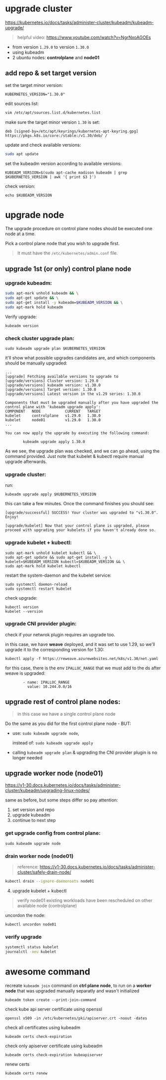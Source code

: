 # upgrade cluster
https://kubernetes.io/docs/tasks/administer-cluster/kubeadm/kubeadm-upgrade/
> helpful video: https://www.youtube.com/watch?v=NgrNxoAGOEs

- from version `1.29.0` to version `1.30.0`
- using kubeadm
- 2 ubuntu nodes: **controlplane** and **node01**

## add repo & set target version
set the target minor version:
```
KUBERNETES_VERSION="1.30.0"
```
edit sources list:
```bash
vim /etc/apt/sources.list.d/kubernetes.list
```
make sure the target minor version `1.30` is set:
```
deb [signed-by=/etc/apt/keyrings/kubernetes-apt-keyring.gpg] https://pkgs.k8s.io/core:/stable:/v1.30/deb/ /
```
update and check available versions:
```bash
sudo apt update
```
set the kubeadm version according to available versions:
```
KUBEADM_VERSION=$(sudo apt-cache madison kubeadm | grep $KUBERNETES_VERSION | awk '{ print $3 }')
```
check version:
```
echo $KUBEADM_VERSION
```
# upgrade node
The upgrade procedure on control plane nodes should be executed one node at a time. 

Pick a control plane node that you wish to upgrade first. 

> It must have the `/etc/kubernetes/admin.conf` file.

## upgrade 1st (or only) control plane node

### upgrade kubeadm:
```bash
sudo apt-mark unhold kubeadm && \
sudo apt-get update && \
sudo apt-get install -y kubeadm=$KUBEADM_VERSION && \
sudo apt-mark hold kubeadm
```
Verify upgrade:
```
kubeadm version
```

### check cluster upgrade plan:
```
sudo kubeadm upgrade plan $KUBERNETES_VERSION
```

it'll show what possible upgrades candidates are, and which components should be manually upgraded:
```
...
[upgrade] Fetching available versions to upgrade to
[upgrade/versions] Cluster version: 1.29.0
[upgrade/versions] kubeadm version: v1.30.0
[upgrade/versions] Target version: 1.30.0
[upgrade/versions] Latest version in the v1.29 series: 1.30.0

Components that must be upgraded manually after you have upgraded the control plane with 'kubeadm upgrade apply':
COMPONENT   NODE           CURRENT   TARGET
kubelet     controlplane   v1.29.0   1.30.0
kubelet     node01         v1.29.0   1.30.0
...

You can now apply the upgrade by executing the following command:

        kubeadm upgrade apply 1.30.0
```
As we see, the upgrade plan was checked, and we can go ahead, using the command provided. Just note that kubelet & kubectl require manual upgrade afterwards.

### upgrade cluster:

run:
```
kubeadm upgrade apply $KUBERNETES_VERSION
```
this can take a few minutes. Once the command finishes you should see:
```
[upgrade/successful] SUCCESS! Your cluster was upgraded to "v1.30.0". Enjoy!

[upgrade/kubelet] Now that your control plane is upgraded, please proceed with upgrading your kubelets if you haven't already done so.
```
### upgrade kubelet + kubectl:
```
sudo apt-mark unhold kubelet kubectl && \
sudo apt-get update && sudo apt-get install -y \
kubelet=$KUBEADM_VERSION kubectl=$KUBEADM_VERSION && \
sudo apt-mark hold kubelet kubectl
```
restart the system-daemon and the kubelet service:
```
sudo systemctl daemon-reload
sudo systemctl restart kubelet
```
check upgrade:
```
kubectl version
kubelet --version
```
### upgrade CNI provider plugin:
check if your netwrok plugin requires an upgrade too.

in this case, we have **weave** deployed, and it was set to use 1.29, so we'll upgrade it to the corresponding version for 1.30:
```
kubectl apply -f https://reweave.azurewebsites.net/k8s/v1.30/net.yaml
```
for this case, there is the env `IPALLOC_RANGE` that we must add to the ds after weave is upgraded:
```
        - name: IPALLOC_RANGE
          value: 10.244.0.0/16
```

## upgrade rest of control plane nodes:
>in this case we have a single control plane node

Do the same as you did for the first control plane node - BUT:
-  use: `sudo kubeadm upgrade node`,

    instead of: `sudo kubeadm upgrade apply`
- calling `kubeadm upgrade plan` & upgrading the CNI provider plugin is no longer needed

## upgrade worker node (node01)
https://v1-30.docs.kubernetes.io/docs/tasks/administer-cluster/kubeadm/upgrading-linux-nodes/

same as before, but some steps differ so pay attention:

1. set version and repo
2. upgrade kubeadm
3. continue to next step

### get upgrade config from control plane:
```
sudo kubeadm upgrade node
```
### drain worker node (node01)
> reference: https://v1-30.docs.kubernetes.io/docs/tasks/administer-cluster/safely-drain-node/
```bash
kubectl drain --ignore-daemonsets node01
```

4. upgrade kubelet + kubectl

> verify node01 existing workloads have been rescheduled on other available node (controlplane)



uncordon the node:
```
kubectl uncordon node01
```

### verify upgrade
```bash
systemctl status kubelet
journalctl -xeu kubelet
```

# awesome command
recreate `kubeadm join` command on **ctrl plane node**, to run on a **worker node** that was upgraded manually separatly and wasn't initialized
```
kubeadm token create --print-join-command
```

check kube api server certificate using openssl
```
openssl x509 -in /etc/kubernetes/pki/apiserver.crt -noout -dates
```

check all certificates using kubeadm
```
kubeadm certs check-expiration
```

check only apiserver certificate using kubeadm
```
kubeadm certs check-expiration kubeapiserver
```

renew certs
```
kubeadm certs renew
```